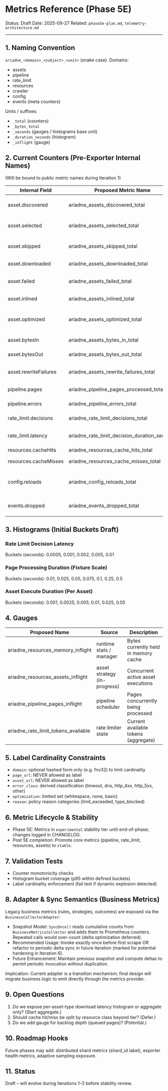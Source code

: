 # Metrics Reference (Phase 5E)

Status: Draft
Date: 2025-09-27
Related: `phase5e-plan.md`, `telemetry-architecture.md`

---

## 1. Naming Convention

`ariadne_<domain>_<subject>_<unit>` (snake case). Domains:

- assets
- pipeline
- rate_limit
- resources
- crawler
- config
- events (meta counters)

Units / suffixes:

- `_total` (counters)
- `_bytes_total`
- `_seconds` (gauges / histograms base unit)
- `_duration_seconds` (histogram)
- `_inflight` (gauge)

## 2. Current Counters (Pre-Exporter Internal Names)

(Will be bound to public metric names during Iteration 1)

| Internal Field        | Proposed Metric Name                         | Type      | Labels                  | Description                        |
| --------------------- | -------------------------------------------- | --------- | ----------------------- | ---------------------------------- |
| asset.discovered      | ariadne_assets_discovered_total              | counter   | component="asset"       | Candidate asset refs found         |
| asset.selected        | ariadne_assets_selected_total                | counter   | component="asset"       | Refs selected after policy         |
| asset.skipped         | ariadne_assets_skipped_total                 | counter   | reason                  | Skipped per policy (limit/type)    |
| asset.downloaded      | ariadne_assets_downloaded_total              | counter   | status="success"        | Successful downloads               |
| asset.failed          | ariadne_assets_failed_total                  | counter   | error_class             | Failed download attempts           |
| asset.inlined         | ariadne_assets_inlined_total                 | counter   | -                       | Inlined small assets               |
| asset.optimized       | ariadne_assets_optimized_total               | counter   | optimization            | Assets where optimization occurred |
| asset.bytesIn         | ariadne_assets_bytes_in_total                | counter   | -                       | Raw bytes downloaded               |
| asset.bytesOut        | ariadne_assets_bytes_out_total               | counter   | -                       | Bytes after optimization           |
| asset.rewriteFailures | ariadne_assets_rewrite_failures_total        | counter   | -                       | Rewrite stage failures             |
| pipeline.pages        | ariadne_pipeline_pages_processed_total       | counter   | outcome (success/error) | Pages fully processed              |
| pipeline.errors       | ariadne_pipeline_errors_total                | counter   | stage                   | Processing errors                  |
| rate_limit.decisions  | ariadne_rate_limit_decisions_total           | counter   | result (allow/deny)     | Rate limit decisions               |
| rate_limit.latency    | ariadne_rate_limit_decision_duration_seconds | histogram | -                       | Decision latency distribution      |
| resources.cacheHits   | ariadne_resources_cache_hits_total           | counter   | tier (memory/disk)      | Cache hits                         |
| resources.cacheMisses | ariadne_resources_cache_misses_total         | counter   | tier                    | Cache misses                       |
| config.reloads        | ariadne_config_reloads_total                 | counter   | status (success/fail)   | Dynamic config reload attempts     |
| events.dropped        | ariadne_events_dropped_total                 | counter   | subscriber              | Dropped events per subscriber      |

## 3. Histograms (Initial Buckets Draft)

### Rate Limit Decision Latency

Buckets (seconds): 0.0005, 0.001, 0.002, 0.005, 0.01

### Page Processing Duration (Fixture Scale)

Buckets (seconds): 0.01, 0.025, 0.05, 0.075, 0.1, 0.25, 0.5

### Asset Execute Duration (Per Asset)

Buckets (seconds): 0.001, 0.0025, 0.005, 0.01, 0.025, 0.05

## 4. Gauges

| Proposed Name                       | Source                       | Description                          |
| ----------------------------------- | ---------------------------- | ------------------------------------ |
| ariadne_resources_memory_inflight   | runtime stats / manager      | Bytes currently held in memory cache |
| ariadne_resources_assets_inflight   | asset strategy (in-progress) | Concurrent active asset executions   |
| ariadne_pipeline_pages_inflight     | pipeline scheduler           | Pages concurrently being processed   |
| ariadne_rate_limit_tokens_available | rate limiter state           | Current available tokens (aggregate) |

## 5. Label Cardinality Constraints

- `domain`: optional hashed form only (e.g. fnv32) to limit cardinality
- `page_url`: NEVER allowed as label
- `asset_url`: NEVER allowed as label
- `error_class`: derived classification (timeout, dns, http_4xx, http_5xx, other)
- `optimization`: limited set (whitespace, none, basic)
- `reason`: policy reason categories (limit_exceeded, type_blocked)

## 6. Metric Lifecycle & Stability

- Phase 5E: Metrics in `experimental` stability tier until end-of-phase; changes logged in CHANGELOG.
- Post 5E completion: Promote core metrics (pipeline, rate_limit, resources, assets) to `stable`.

## 7. Validation Tests

- Counter monotonicity checks
- Histogram bucket coverage (p95 within defined buckets)
- Label cardinality enforcement (fail test if dynamic explosion detected)

## 8. Adapter & Sync Semantics (Business Metrics)

Legacy business metrics (rules, strategies, outcomes) are exposed via the `BusinessCollectorAdapter`:

- Snapshot Model: `SyncOnce()` reads cumulative counts from `BusinessMetricsCollector` and adds them to Prometheus counters. Repeated calls would over-count (delta optimization deferred).
- Recommended Usage: Invoke exactly once before first scrape OR refactor to periodic delta sync in future iteration (marked for potential hardening in Iteration 6).
- Future Enhancement: Maintain previous snapshot and compute deltas to permit periodic invocation without duplication.

Implication: Current adapter is a transition mechanism; final design will migrate business logic to emit directly through the metrics provider.

## 9. Open Questions

1. Do we expose per-asset-type download latency histogram or aggregate only? (Start aggregate.)
2. Should cache hit/miss be split by resource class beyond tier? (Defer.)
3. Do we add gauge for backlog depth (queued pages)? (Potential.)

## 10. Roadmap Hooks

Future phases may add: distributed shard metrics (shard_id label), exporter health metrics, adaptive sampling exposure.

## 11. Status

Draft – will evolve during Iterations 1–3 before stability review.

